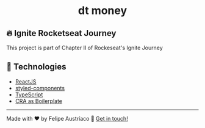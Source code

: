 <h1 align="center">dt money</h1>

## :fire: Ignite Rocketseat Journey

This project is part of Chapter II of Rockeseat's Ignite Journey

## :rocket: Technologies

- [ReactJS](https://reactjs.org/)
- [styled-components](https://styled-components.com/)
- [TypeScript](https://www.typescriptlang.org/)
- [CRA as Boilerplate](https://create-react-app.dev/)

---

Made with ♥ by Felipe Austríaco :wave: [Get in touch!](https://felipeaustriaco.dev/)


